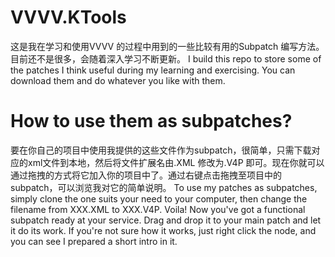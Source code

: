 # VVVV.KTools
这是我在学习和使用VVVV 的过程中用到的一些比较有用的Subpatch 编写方法。目前还不是很多，会随着深入学习不断更新。 
I build this repo to store some of the patches I think useful during my learning and exercising. You can download them and do whatever you like with them.
# How to use them as subpatches?
要在你自己的项目中使用我提供的这些文件作为subpatch，很简单，只需下载对应的xml文件到本地，然后将文件扩展名由.XML 修改为.V4P 即可。现在你就可以通过拖拽的方式将它加入你的项目中了。通过右键点击拖拽至项目中的subpatch，可以浏览我对它的简单说明。 
To use my patches as subpatches, simply clone the one suits your need to your computer, then change the filename from XXX.XML to XXX.V4P. Voila! Now you've got a functional subpatch ready at your service. Drag and drop it to your main patch and let it do its work. If you're not sure how it works, just right click the node, and you can see I prepared a short intro in it.
